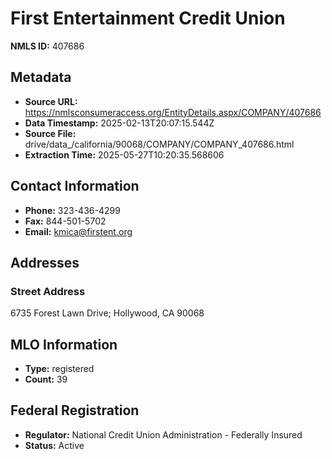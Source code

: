 # First Entertainment Credit Union

**NMLS ID:** 407686

## Metadata
- **Source URL:** https://nmlsconsumeraccess.org/EntityDetails.aspx/COMPANY/407686
- **Data Timestamp:** 2025-02-13T20:07:15.544Z
- **Source File:** drive/data_/california/90068/COMPANY/COMPANY_407686.html
- **Extraction Time:** 2025-05-27T10:20:35.568606

## Contact Information
- **Phone:** 323-436-4299
- **Fax:** 844-501-5702
- **Email:** kmica@firstent.org

## Addresses
### Street Address
6735 Forest Lawn Drive; Hollywood, CA 90068

## MLO Information
- **Type:** registered
- **Count:** 39

## Federal Registration
- **Regulator:** National Credit Union Administration - Federally Insured
- **Status:** Active
